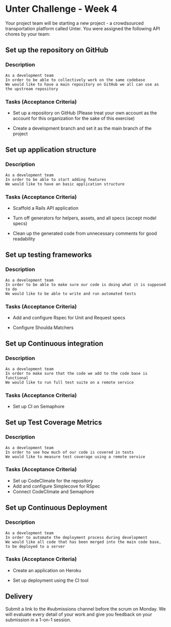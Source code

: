 # Unter Challenge - Week 4

Your project team will be starting a new project - a crowdsourced transportation platform called Unter. You were assigned the following API chores by your team:

## Set up the repository on GitHub

### Description

```
As a development team
In order to be able to collectively work on the same codebase
We would like to have a main repository on GitHub we all can use as the upstream repository
```

### Tasks (Acceptance Criteria)

- Set up a repository on GitHub (Please treat your own account as the account for this organization for the sake of this exercise)

- Create a development branch and set it as the main branch of the project

## Set up application structure

### Description

```
As a development team
In order to be able to start adding features
We would like to have an basic application structure 
```

### Tasks (Acceptance Criteria)

- Scaffold a Rails API application

- Turn off generators for helpers, assets, and all specs (accept model specs)

- Clean up the generated code from unnecessary comments for good readability

## Set up testing frameworks

### Description

```
As a development team
In order to be able to make sure our code is doing what it is supposed to do
We would like to be able to write and run automated tests
```

### Tasks (Acceptance Criteria)

- Add and configure Rspec for Unit and Request specs

- Configure Shoulda Matchers

 ## Set up Continuous integration

### Description

```
As a development team
In order to make sure that the code we add to the code base is functional
We would like to run full test suite on a remote service
```

### Tasks (Acceptance Criteria)

- Set up CI on Semaphore

## Set up Test Coverage Metrics

### Description

```
As a development team
In order to see how much of our code is covered in tests
We would like to measure test coverage using a remote service 
```

### Tasks (Acceptance Criteria)

- Set up CodeClimate for the repository
- Add and configure Simplecove for RSpec
- Connect CodeClimate and Semaphore

## Set up Continuous Deployment

### Description

```
As a development team
In order to automate the deployment process during development
We would like all code that has been merged into the main code base, to be deployed to a server
```

### Tasks (Acceptance Criteria)

- Create an application on Heroku

- Set up deployment using the CI tool

## Delivery

Submit a link to the #submissions channel before the scrum on Monday. We will evaluate every detail of your work and give you feedback on your submission in a 1-on-1 session.

